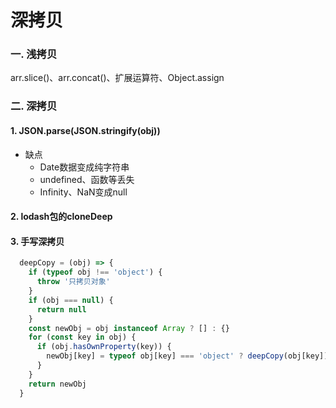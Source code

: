 # 深拷贝
### 一. 浅拷贝
arr.slice()、arr.concat()、扩展运算符、Object.assign
### 二. 深拷贝
#### 1. JSON.parse(JSON.stringify(obj))
- 缺点
  - Date数据变成纯字符串
  - undefined、函数等丢失
  - Infinity、NaN变成null

#### 2. lodash包的cloneDeep

#### 3. 手写深拷贝
```javascript
  deepCopy = (obj) => {
    if (typeof obj !== 'object') {
      throw '只拷贝对象'
    }
    if (obj === null) {
      return null
    }
    const newObj = obj instanceof Array ? [] : {}
    for (const key in obj) {
      if (obj.hasOwnProperty(key)) {
        newObj[key] = typeof obj[key] === 'object' ? deepCopy(obj[key]) : obj[key]
      }
    }
    return newObj
  }
```
